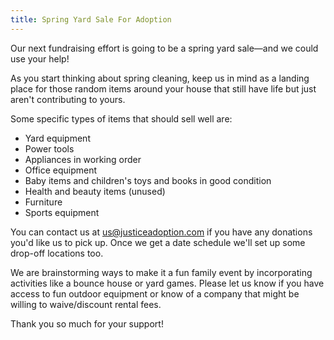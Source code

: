 ```yaml
---
title: Spring Yard Sale For Adoption
---
```


Our next fundraising effort is going to be a spring yard sale—and we could use your help!

As you start thinking about spring cleaning, keep us in mind as a landing place for those random items around your house that still have life but just aren't contributing to yours.

Some specific types of items that should sell well are:

- Yard equipment
- Power tools
- Appliances in working order
- Office equipment
- Baby items and children's toys and books in good condition
- Health and beauty items (unused)
- Furniture
- Sports equipment

You can contact us at [us@justiceadoption.com](mailto:us@justiceadoption.com) if you have any donations you'd like us to pick up. Once we get a date schedule we'll set up some drop-off locations too.

We are brainstorming ways to make it a fun family event by incorporating activities like a bounce house or yard games. Please let us know if you have access to fun outdoor equipment or know of a company that might be willing to waive/discount rental fees.

Thank you so much for your support!
